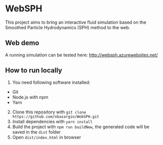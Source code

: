# WebSPH
This project aims to bring an interactive fluid simulation based on the Smoothed Particle Hydrodynamics (SPH) method to the web. 

## Web demo
A running simulation can be tested here: http://websph.azurewebsites.net/

## How to run locally
1. You need following software installed:
 - Git
 - Node.js with npm
 - Yarn
2. Clone this repository with `git clone https://github.com/nbasargin/WebSPH.git`
3. Install dependencies with `yarn install`
4. Build the project with `npm run buildNew`, the generated code will be saved in the `dist` folder
5. Open `dist/index.html` in browser